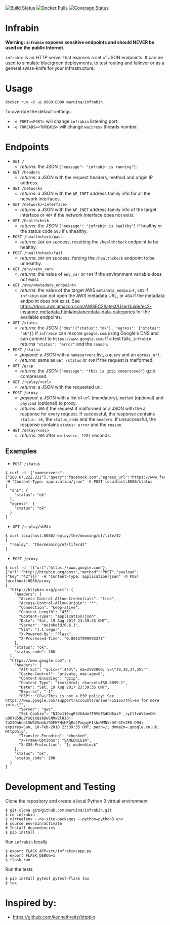 [![Build Status](https://travis-ci.org/maruina/infrabin.svg?branch=master)](https://travis-ci.org/maruina/infrabin)
[![Docker Pulls](https://img.shields.io/docker/pulls/maruina/infrabin.svg)](https://hub.docker.com/r/maruina/infrabin/)
[![Coverage Status](https://coveralls.io/repos/github/maruina/infrabin/badge.svg)](https://coveralls.io/github/maruina/infrabin)
# Infrabin
**Warning: `infrabin` exposes sensitive endpoints and should NEVER be used on the public Internet.**

`infrabin` is an HTTP server that exposes a set of JSON endpoints. It can be used to simulate blue/green deployments, to test routing and failover or as a general swiss-knife for your infrastructure.

# Usage
```
docker run -d -p 8080:8080 maruina/infrabin
```
To override the default settings:
* `-e PORT=<PORT>` will change `infrabin` listening port.
* `-e THREADS=<THREADS>` will change `waitress` threads number.

# Endpoints
* `GET /`
    * _returns_: the JSON `{"message": "infrabin is running"}`.
* `GET /headers`
    * _returns_: a JSON with the request headers, method and origin IP address.
* `GET /networks`
    * _returns_: a JSON with the `AF_INET` address family info for all the network interfaces.
* `GET /network/<interface>`
    * _returns_: a JSON with the `AF_INET` address family info of the target interface or `404` if the network interface does not exist.
* `GET /healthcheck`
    * _returns_: the JSON `{"message": "infrabin is healthy"}` if healthy or the status code `503` if unhealthy.
* `POST /healthcheck/pass`
    * _returns_: `204` on success, resetting the `/healthcheck` endpoint to be healthy.
* `POST /healthcheck/fail`
    * _returns_: `204` on success, forcing the `/healthcheck` endpoint to be unhealthy.
* `GET /env/<env_var>`
    * _returns_: the value of `env_var` or `404` if the environment variable does not exist.
* `GET /aws/<metadata_endpoint>`
    * _returns_: the value of the target AWS `metadata_endpoint`, `501` if `infrabin` can not open the AWS metadata URL, or `404` if the metadata endpoint does not exist. See https://docs.aws.amazon.com/AWSEC2/latest/UserGuide/ec2-instance-metadata.html#instancedata-data-categories for the available endpoints.
* `GET /status`
    * _returns_: the JSON `{"dns":{"status": "ok"}, "egress": {"status": "ok"}}` if `infrabin` can resolve `google.com` using Google's DNS and can connect to `https://www.google.com`. If a test fails, `infrabin` returns `"status": "error"` and the `reason`.
* `POST /status`
    * _payload_: a JSON with a `nameservers` list, a `query` and an `egress_url`.
    * _returns_: same as `GET /status` or `400` if the request is malformed.
* `GET /gzip`
    * _returns_: the JSON `{"message": "this is gzip compressed"}` gzip compressed.
* `GET /replay/<url>`
    * _returns_: a JSON with the requested url.
* `POST /proxy`
    * _payload_: a JSON with a list of `url` (mandatory), `method` (optional) and `payload` (optional) to proxy.
    * _returns_: `400` if the request if malformed or a JSON with the a response for every request. If successful, the response contains `status: ok`, the `status_code` and the `headers`. If unsuccessful, the response contains `status: error` and the `reason`.
* `GET /delay/<sec>`
    * _returns_: `200` after `min(<sec>, 120)` seconds.

## Examples
* `POST /status`
```
$ curl -d '{"nameservers":["208.67.222.222"],"query":"facebook.com","egress_url":"https://www.facebook.com"}' -H "Content-Type: application/json" -X POST localhost:8080/status
{
  "dns": {
    "status": "ok"
  },
  "egress": {
    "status": "ok"
  }
}
```
* `GET /replay/<URL>`
```
$ curl localhost:8080/replay/the/meaning/of/life/42
{
  "replay": "the/meaning/of/life/42"
}
```
* `POST /proxy`
```
$ curl -d '[{"url":"https://www.google.com"},{"url":"http://httpbin.org/post","method":"POST","payload":{"key":"42"}}]' -H "Content-Type: application/json" -X POST localhost:8080/proxy
{
  "http://httpbin.org/post": {
    "headers": {
      "Access-Control-Allow-Credentials": "true",
      "Access-Control-Allow-Origin": "*",
      "Connection": "keep-alive",
      "Content-Length": "435",
      "Content-Type": "application/json",
      "Date": "Sat, 19 Aug 2017 23:39:35 GMT",
      "Server": "meinheld/0.6.1",
      "Via": "1.1 vegur",
      "X-Powered-By": "Flask",
      "X-Processed-Time": "0.00157999992371"
    },
    "status": "ok",
    "status_code": 200
  },
  "https://www.google.com": {
    "headers": {
      "Alt-Svc": "quic=\":443\"; ma=2592000; v=\"39,38,37,35\"",
      "Cache-Control": "private, max-age=0",
      "Content-Encoding": "gzip",
      "Content-Type": "text/html; charset=ISO-8859-1",
      "Date": "Sat, 19 Aug 2017 23:39:35 GMT",
      "Expires": "-1",
      "P3P": "CP=\"This is not a P3P policy! See https://www.google.com/support/accounts/answer/151657?hl=en for more info.\"",
      "Server": "gws",
      "Set-Cookie": "NID=110=gR5VUAdefT9VbTSdOHEaiP-_ryClfvAV3ovON-uOh7d59L8YsQjkQsbDwSNMwEl0JOj-7aXIQnbceL5WGZGnmbz9GFWFHsHPqRsCPaquyHIsboWMNkzhVr4Te2E6-D94; expires=Sun, 18-Feb-2018 23:39:35 GMT; path=/; domain=.google.co.uk; HttpOnly",
      "Transfer-Encoding": "chunked",
      "X-Frame-Options": "SAMEORIGIN",
      "X-XSS-Protection": "1; mode=block"
    },
    "status": "ok",
    "status_code": 200
  }
}
```

# Development and Testing
Clone the repository and create a local Python 3 virtual environment
```
$ git clone git@github.com:maruina/infrabin.git
$ cd infrabin
$ virtualenv --no-site-packages --python=python3 env
$ source env/bin/activate
# Install dependencies
$ pip install .
```
Run `infrabin` locally
```
$ export FLASK_APP=src/infrabin/app.py
$ export FLASK_DEBUG=1
$ flask run
```
Run the tests
```
$ pip install pytest pytest-flask tox
$ tox
```

# Inspired by:
* https://github.com/kennethreitz/httpbin

